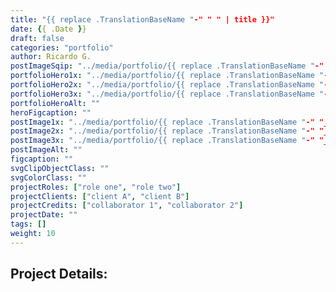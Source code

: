 ```yaml
---
title: "{{ replace .TranslationBaseName "-" " " | title }}"
date: {{ .Date }}
draft: false
categories: "portfolio"
author: Ricardo G.
postImageSqip: "../media/portfolio/{{ replace .TranslationBaseName "-" "_" | lower }}/sqip.svg"
portfolioHero1x: "../media/portfolio/{{ replace .TranslationBaseName "-" "_" | lower }}/placeHolder_sm.png"
portfolioHero2x: "../media/portfolio/{{ replace .TranslationBaseName "-" "_" | lower }}heroPlaceholder@2x.png"
portfolioHero3x: "../media/portfolio/{{ replace .TranslationBaseName "-" "_" | lower }}/heroPlaceholder@3x.png"
portfolioHeroAlt: ""
heroFigcaption: ""
postImage1x: "../media/portfolio/{{ replace .TranslationBaseName "-" "_" | lower }}/placeHolder_sm.png"
postImage2x: "../media/portfolio/{{ replace .TranslationBaseName "-" "_" | lower }}/placeHolder_sm@2x.png"
postImage3x: "../media/portfolio/{{ replace .TranslationBaseName "-" "_" | lower }}/placeHolder_sm@3x.png"
postImageAlt: ""
figcaption: ""
svgClipObjectClass: ""
svgColorClass: ""
projectRoles: ["role one", "role two"]
projectClients: ["client A", "client B"]
projectCredits: ["collaborator 1", "collaborator 2"]
projectDate: ""
tags: []
weight: 10
---
```

## Project Details:
